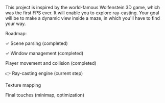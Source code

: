 This project is inspired by the world-famous Wolfenstein 3D game, which was the first FPS ever. It will enable you to explore ray-casting. Your goal will be to make a dynamic view inside a maze, in which you'll have to find your way.


Roadmap:

✓ Scene parsing (completed)

✓ Window management (completed)

Player movement and collision (completed)

👉 Ray-casting engine (current step)

Texture mapping

Final touches (minimap, optimization)
